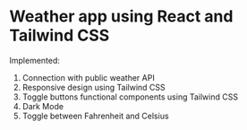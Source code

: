 # Weather app using React and Tailwind CSS 

Implemented:
1. Connection with public weather API
2. Responsive design using Tailwind CSS
3. Toggle buttons functional components using Tailwind CSS
4. Dark Mode
5. Toggle between Fahrenheit and Celsius
